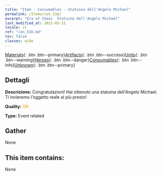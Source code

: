 ```yaml
---
title: "Item - Consumables - Statuina dell'Angelo Michael"
permalink: /Items/con_516/
excerpt: "Era of Chaos  Statuina dell'Angelo Michael"
last_modified_at: 2021-03-31
locale: it
ref: "con_516.md"
toc: false
classes: wide
---
```

 [Materials](/it/Items/){: .btn .btn--primary}[Artifacts](/it/Items/Artifacts/){: .btn .btn--success}[Units](/it/Items/Units/){: .btn .btn--warning}[Heroes](/it/Items/Heroes/){: .btn .btn--danger}[Consumables](/it/Items/Consumables/){: .btn .btn--info}[Unknown](/it/Items/Unknown/){: .btn .btn--primary}

## Dettagli
 **Descrizione:** Congratulazioni! Hai ottenuto una statuina dell'Angelo Michael. Ti invieremo l'oggetto reale al più presto!

 **Quality:** <span style="color: #FF8C00">OK</span>

 **Type:** Event related

## Gather

  None

## This item contains:

  None

